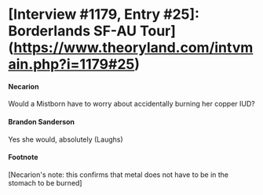 # [Interview #1179, Entry #25]: Borderlands SF-AU Tour](https://www.theoryland.com/intvmain.php?i=1179#25)

#### Necarion

Would a Mistborn have to worry about accidentally burning her copper IUD?

#### Brandon Sanderson

Yes she would, absolutely (Laughs)

#### Footnote

[Necarion's note: this confirms that metal does not have to be in the stomach to be burned]

